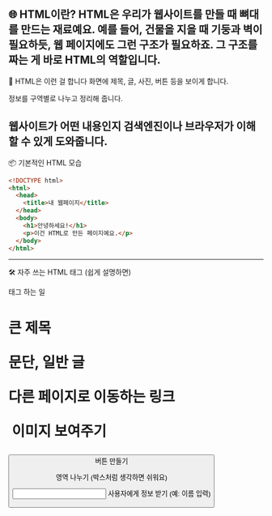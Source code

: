 🌐 HTML이란?
HTML은 우리가 웹사이트를 만들 때 뼈대를 만드는 재료예요.
예를 들어, 건물을 지을 때 기둥과 벽이 필요하듯, 웹 페이지에도 그런 구조가 필요하죠.
그 구조를 짜는 게 바로 HTML의 역할입니다.
---
🧱 HTML은 이런 걸 합니다
화면에 제목, 글, 사진, 버튼 등을 보이게 합니다.

정보를 구역별로 나누고 정리해 줍니다.

웹사이트가 어떤 내용인지 검색엔진이나 브라우저가 이해할 수 있게 도와줍니다.
---
📦 기본적인 HTML 모습
```html
<!DOCTYPE html>
<html>
  <head>
    <title>내 웹페이지</title>
  </head>
  <body>
    <h1>안녕하세요!</h1>
    <p>이건 HTML로 만든 페이지예요.</p>
  </body>
</html>
```
---
🛠 자주 쓰는 HTML 태그 (쉽게 설명하면)

태그	하는 일

<h1>	큰 제목
  
<p>	문단, 일반 글

<a>	다른 페이지로 이동하는 링크

<img>	이미지 보여주기

<button>	버튼 만들기

<div>	영역 나누기 (박스처럼 생각하면 쉬워요)
  
<input>	사용자에게 정보 받기 (예: 이름 입력)

